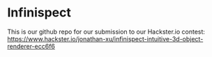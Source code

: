 ﻿# Infinispect

This is our github repo for our submission to our Hackster.io contest:
https://www.hackster.io/jonathan-xu/infinispect-intuitive-3d-object-renderer-ecc6f6
